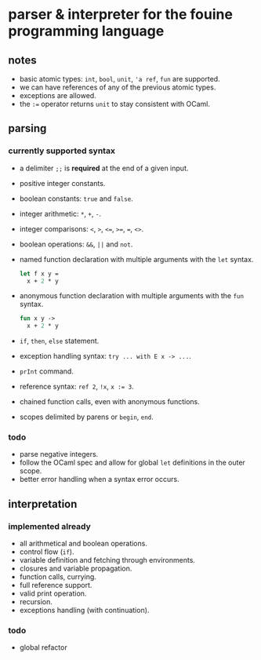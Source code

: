 # parser & interpreter for the fouine programming language

## notes
- basic atomic types: `int`, `bool`, `unit`, `'a ref`, `fun` are supported.
- we can have references of any of the previous atomic types.
- exceptions are allowed.
- the `:=` operator returns `unit` to stay consistent with OCaml.


## parsing

### currently supported syntax
- a delimiter `;;` is **required** at the end of a given input.
- positive integer constants.
- boolean constants: `true` and `false`.
- integer arithmetic: `*`, `+`, `-`.
- integer comparisons: `<`, `>`, `<=`, `>=`, `=`, `<>`.
- boolean operations: `&&`, `||` and `not`.
- named function declaration with multiple arguments with the `let` syntax.

  ```ocaml
  let f x y =
    x + 2 * y
  ```
- anonymous function declaration with multiple arguments with the `fun` syntax.

  ```ocaml
  fun x y ->
    x + 2 * y
  ```
- `if`, `then`, `else` statement.
- exception handling syntax: `try ... with E x -> ...`.
- `prInt` command.
- reference syntax: `ref 2`, `!x`, `x := 3`.
- chained function calls, even with anonymous functions.
- scopes delimited by parens or `begin`, `end`.

### todo
- parse negative integers.
- follow the OCaml spec and allow for global `let` definitions in the outer scope.
- better error handling when a syntax error occurs.


## interpretation

### implemented already
- all arithmetical and boolean operations.
- control flow (`if`).
- variable definition and fetching through environments.
- closures and variable propagation.
- function calls, currying.
- full reference support.
- valid print operation.
- recursion.
- exceptions handling (with continuation).

### todo
- global refactor
